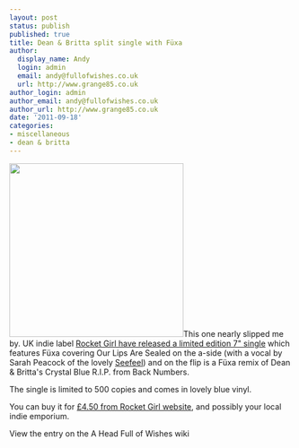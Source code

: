 ```yaml
---
layout: post
status: publish
published: true
title: Dean & Britta split single with Füxa
author:
  display_name: Andy
  login: admin
  email: andy@fullofwishes.co.uk
  url: http://www.grange85.co.uk
author_login: admin
author_email: andy@fullofwishes.co.uk
author_url: http://www.grange85.co.uk
date: '2011-09-18'
categories:
- miscellaneous
- dean & britta
---
```

<p><img alt="" src="https://media.fullofwishes.co.uk/07-dean_and_britta/sleeves/dab_crystalblue.jpg" title="Our Lips Are Sealed / Crystal Blue" class="alignright" width="310" height="310" />This one nearly slipped me by. UK indie label <a href="http://rocketgirl.co.uk/label/release/rgirl76">Rocket Girl have released a limited edition 7" single</a> which features Füxa covering Our Lips Are Sealed on the a-side (with a vocal by Sarah Peacock of the lovely <a href="http://en.wikipedia.org/wiki/Seefeel">Seefeel</a>) and on the flip is a Füxa remix of Dean & Britta's Crystal Blue R.I.P. from Back Numbers.</p>
<p>The single is limited to 500 copies and comes in lovely blue vinyl.</p>
<p>You can buy it for <a href="http://rocketgirl.co.uk/label/release/rgirl76">£4.50 from Rocket Girl website</a>, and possibly your local indie emporium.</p>
<p>View the entry on the A Head Full of Wishes wiki</p>
